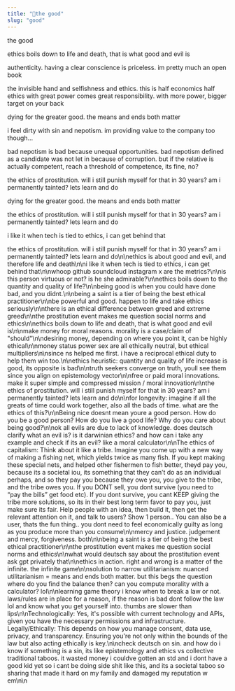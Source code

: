 ```yaml
---
title: "🌅the good"
slug: "good"
---
```


the good

ethics boils down to life and death, that is what good and evil is

authenticity. having a clear conscience is priceless. im pretty much an open book

the invisible hand and selfishness and ethics. this is half economics half ethics
with great power comes great responsibility. with more power, bigger target on your back

dying for the greater good. the means and ends both matter

i feel dirty with sin and nepotism. im providing value to the company too though...

bad nepotism is bad because unequal opportunities. bad nepotism defined as a candidate was not let in because of corruption. but if the relative is actually competent, reach a threshold of competence, its fine, no?

the ethics of prostitution. will i still punish myself for that in 30 years? am i permanently tainted? lets learn and do

dying for the greater good. the means and ends both matter

the ethics of prostitution. will i still punish myself for that in 30 years? am i permanently tainted? lets learn and do

i like it when tech is tied to ethics, i can get behind that

the ethics of prostitution. will i still punish myself for that in 30 years? am i permanently tainted? lets learn and do\n\nethics is about good and evil, and therefore life and death\n\ni like it when tech is tied to ethics, i can get behind that\n\nwhoop github soundcloud instagram x are the metrics?\n\nis this person virtuous or not? is he she admirable?\n\nethics boils down to the quantity and quality of life?\n\nbeing good is when you could have done bad, and you didnt.\n\nbeing a saint is a tier of being the best ethical practitioner\n\nbe powerful and good. happen to life and take ethics seriously\n\nthere is an ethical difference between greed and extreme greed\n\nthe prostitution event makes me question social norms and ethics\n\nethics boils down to life and death, that is what good and evil is\n\nmake money for moral reasons. morality is a case/claim of "should"\n\ndesiring money, depending on where you point it, can be highly ethical\n\nmoney status power sex are all ethically neutral, but ethical multipliers\n\nsince ns helped me first. i have a reciprocal ethical duty to help them win too.\n\nethics heuristic: quantity and quality of life increase is good, its opposite is bad\n\ntruth seekers converge on truth, youll see them since you align on epistemology vector\n\nfree or paid moral innovations. make it super simple and compressed mission / moral innovation\n\nthe ethics of prostitution. will i still punish myself for that in 30 years? am i permanently tainted? lets learn and do\n\nfor longevity: imagine if all the greats of time could work together, also all the bads of time. what are the ethics of this?\n\nBeing nice doesnt mean youre a good person. How do you be a good person? How do you live a good life? Why do you care about being good?\n\nok all evils are due to lack of knowledge. does deutsch clarify what an evil is? is it darwinian ethics? and how can i take any example and check if its an evil? like a moral calculator\n\nThe ethics of capitalism: Think about it like a tribe. Imagine you come up with a new way of making a fishing net, which yields twice as many fish. If you kept making these special nets, and helped other fishermen to fish better, theyd pay you, because its a societal iou, its something that they can’t do as an individual perhaps, and so they pay you because they owe you, you give to the tribe, and the tribe owes you. If you DONT sell, you dont survive (you need to “pay the bills” get food etc). If you dont survive, you cant KEEP giving the tribe more solutions, so its in their best long term favor to pay you, just make sure its fair. Help people with an idea, then build it, then get the relevant attention on it, and talk to users? Show 1 person.. You can also be a user, thats the fun thing.. you dont need to feel economically guilty as long as you produce more than you consume\n\nmercy and justice. judgement and mercy, forgiveness. both\n\nbeing a saint is a tier of being the best ethical practitioner\n\nthe prostitution event makes me question social norms and ethics\n\nwhat would deutsch say about the prostitution event ask gpt privately that\n\nethics in action. right and wrong is a matter of the infinite. the infinite game\n\nsolution to narrow utilitarianism: nuanced utilitarianism = means and ends both matter. but this begs the question where do you find the balance then? can you compute morality with a calculator? lol\n\nlearning game theory i know when to break a law or not. laws/rules are in place for a reason, if the reason is bad dont follow the law lol and know what you get yourself into. thumbs are slower than lips\n\nTechnologically: Yes, it's possible with current technology and APIs, given you have the necessary permissions and infrastructure. Legally/Ethically: This depends on how you manage consent, data use, privacy, and transparency. Ensuring you're not only within the bounds of the law but also acting ethically is key.\n\ncheck deutsch on sin. and how do i know if something is a sin, its like epistemology and ethics vs collective traditional taboos. it wasted money i couldve gotten an std and i dont have a good kid yet so i cant be doing side shit like this, and its a societal taboo so sharing that made it hard on my family and damaged my reputation w em\n\n